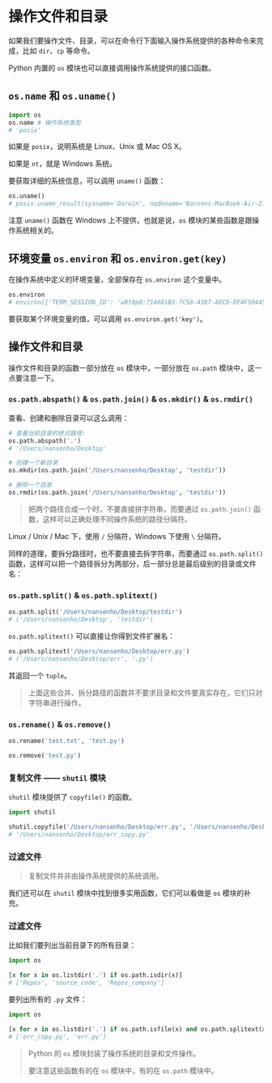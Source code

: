 # 操作文件和目录

如果我们要操作文件、目录，可以在命令行下面输入操作系统提供的各种命令来完成，比如 `dir`、`cp` 等命令。

Python 内置的 `os` 模块也可以直接调用操作系统提供的接口函数。

## `os.name` 和 `os.uname()`

```python
import os
os.name # 操作系统类型
# 'posix'
```

如果是 `posix`，说明系统是 Linux、Unix 或 Mac OS X。

如果是 `nt`，就是 Windows 系统。

要获取详细的系统信息，可以调用 `uname()` 函数：

```python
os.uname()
# posix.uname_result(sysname='Darwin', nodename='Nansens-MacBook-Air-2.local', release='23.1.0', version='Darwin Kernel Version 23.1.0: Mon Oct  9 21:28:31 PDT 2023; root:xnu-10002.41.9~6/RELEASE_ARM64_T8112', machine='arm64')
```

注意 `uname()` 函数在 Windows 上不提供，也就是说，`os` 模块的某些函数是跟操作系统相关的。

## 环境变量 `os.environ` 和 `os.environ.get(key)`

在操作系统中定义的环境变量，全部保存在 `os.environ` 这个变量中。

```python
os.environ
# environ({'TERM_SESSION_ID': 'w0t0p0:714681B3-7C58-4387-AECD-DF4F504459FB', 'SSH_AUTH_SOCK': '/private/tmp/com.apple.launchd.5NYdsktBJo/Listeners', 'LC_TERMINAL_VERSION': '3.4.22', 'COLORFGBG': '7;0', 'ITERM_PROFILE': 'Default', 'XPC_FLAGS': '0x0', 'PWD': '/Users/nansenho/Desktop', 'SHELL': '/bin/zsh', '__CFBundleIdentifier': 'com.googlecode.iterm2', 'SECURITYSESSIONID': '186ac', 'LC_CTYPE': 'UTF-8', 'TERM_PROGRAM_VERSION': '3.4.22', 'TERM_PROGRAM': 'iTerm.app', 'PATH': '/Users/nansenho/anaconda3/bin:/Users/nansenho/anaconda3/condabin:/Users/nansenho/Library/pnpm:/opt/homebrew/bin:/opt/homebrew/sbin:/usr/local/bin:/System/Cryptexes/App/usr/bin:/usr/bin:/bin:/usr/sbin:/sbin:/var/run/com.apple.security.cryptexd/codex.system/bootstrap/usr/local/bin:/var/run/com.apple.security.cryptexd/codex.system/bootstrap/usr/bin:/var/run/com.apple.security.cryptexd/codex.system/bootstrap/usr/appleinternal/bin', 'LC_TERMINAL': 'iTerm2', 'COLORTERM': 'truecolor', 'COMMAND_MODE': 'unix2003', 'TERM': 'xterm-256color', 'HOME': '/Users/nansenho', 'TMPDIR': '/var/folders/hw/nwq518yd155bl3wkc20cchd40000gn/T/', 'USER': 'nansenho', 'XPC_SERVICE_NAME': '0', 'LOGNAME': 'nansenho', 'LaunchInstanceID': 'A223DF16-328A-4849-9FBC-416671553877', 'ITERM_SESSION_ID': 'w0t0p0:714681B3-7C58-4387-AECD-DF4F504459FB', '__CF_USER_TEXT_ENCODING': '0x0:0:0', 'SHLVL': '1', 'OLDPWD': '/Users/nansenho/Desktop/Repos', 'HOMEBREW_PREFIX': '/opt/homebrew', 'HOMEBREW_CELLAR': '/opt/homebrew/Cellar', 'HOMEBREW_REPOSITORY': '/opt/homebrew', 'MANPATH': '/opt/homebrew/share/man::', 'INFOPATH': '/opt/homebrew/share/info:', 'PNPM_HOME': '/Users/nansenho/Library/pnpm', 'CONDA_EXE': '/Users/nansenho/anaconda3/bin/conda', '_CE_M': '', '_CE_CONDA': '', 'CONDA_PYTHON_EXE': '/Users/nansenho/anaconda3/bin/python', 'CONDA_SHLVL': '1', 'CONDA_PREFIX': '/Users/nansenho/anaconda3', 'CONDA_DEFAULT_ENV': 'base', 'CONDA_PROMPT_MODIFIER': '(base) ', '_': '/Users/nansenho/anaconda3/bin/python3'})
```

要获取某个环境变量的值，可以调用 `os.environ.get('key')`。

## 操作文件和目录

操作文件和目录的函数一部分放在 `os` 模块中，一部分放在 `os.path` 模块中，这一点要注意一下。

### `os.path.abspath()` & `os.path.join()` & `os.mkdir()` & `os.rmdir()`

查看、创建和删除目录可以这么调用：

```python
# 查看当前目录的绝对路径:
os.path.abspath('.')
# '/Users/nansenho/Desktop'

# 创建一个新目录
os.mkdir(os.path.join('/Users/nansenho/Desktop', 'testdir'))

# 删除一个目录
os.rmdir(os.path.join('/Users/nansenho/Desktop', 'testdir'))
```

> 把两个路径合成一个时，不要直接拼字符串，而要通过 `os.path.join()` 函数，这样可以正确处理不同操作系统的路径分隔符。

Linux / Unix / Mac 下，使用 `/` 分隔符，Windows 下使用 `\` 分隔符。

同样的道理，要拆分路径时，也不要直接去拆字符串，而要通过 `os.path.split()` 函数，这样可以把一个路径拆分为两部分，后一部分总是最后级别的目录或文件名：

### `os.path.split()` & `os.path.splitext()`

```python
os.path.split('/Users/nansenho/Desktop/testdir')
# ('/Users/nansenho/Desktop', 'testdir')
```

`os.path.splitext()` 可以直接让你得到文件扩展名：

```python
os.path.splitext('/Users/nansenho/Desktop/err.py')
# ('/Users/nansenho/Desktop/err', '.py')
```

其返回一个 `tuple`。

> 上面这些合并、拆分路径的函数并不要求目录和文件要真实存在，它们只对字符串进行操作。

### `os.rename()` & `os.remove()`

```python
os.rename('test.txt', 'test.py')

os.remove('test.py')
```

### 复制文件 —— `shutil` 模块

`shutil` 模块提供了 `copyfile()` 的函数。

```python
import shutil

shutil.copyfile('/Users/nansenho/Desktop/err.py', '/Users/nansenho/Desktop/err_copy.py')
# '/Users/nansenho/Desktop/err_copy.py'
```

### 过滤文件

> 复制文件并非由操作系统提供的系统调用。

我们还可以在 `shutil` 模块中找到很多实用函数，它们可以看做是 `os` 模块的补充。

### 过滤文件

比如我们要列出当前目录下的所有目录：

```python
import os

[x for x in os.listdir('.') if os.path.isdir(x)]
# ['Repos', 'source_code', 'Repos_company']
```

要列出所有的 `.py` 文件：

```python
import os

[x for x in os.listdir('.') if os.path.isfile(x) and os.path.splitext(x)[1] == '.py']
# ['err_copy.py', 'err.py']
```

> Python 的 `os` 模块封装了操作系统的目录和文件操作。
>
> 要注意这些函数有的在 `os` 模块中，有的在 `os.path` 模块中。
